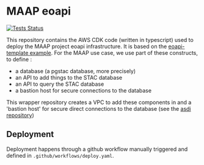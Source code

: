 # MAAP eoapi

[![Tests Status](https://github.com/MAAP-Project/maap-eoapi/workflows/tests.yml/badge.svg)]((https://github.com/MAAP-Project/maap-eoapi/actions?query=workflow:tests))

This repository contains the AWS CDK code (written in typescript) used to deploy the MAAP project eoapi infrastructure. It is based on the [eoapi-template example](https://github.com/developmentseed/eoapi-template). For the MAAP use case, we use part of these constructs, to define :

- a database (a pgstac database, more precisely)
- an API to add things to the STAC database
- an API to query the STAC database
- a bastion host for secure connections to the database

This wrapper repository creates a VPC to add these components in and a 'bastion host' for secure direct connections to the database (see the [asdi repository](https://github.com/developmentseed/aws-asdi-pgstac))

## Deployment

Deployment happens through a github workflow manually triggered and defined in `.github/workflows/deploy.yaml`.